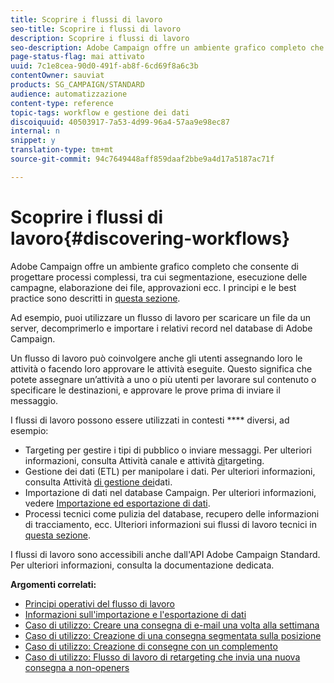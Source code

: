 ```yaml
---
title: Scoprire i flussi di lavoro
seo-title: Scoprire i flussi di lavoro
description: Scoprire i flussi di lavoro
seo-description: Adobe Campaign offre un ambiente grafico completo che consente di progettare e automatizzare i processi.
page-status-flag: mai attivato
uuid: 7c1e8cea-90d0-491f-ab8f-6cd69f8a6c3b
contentOwner: sauviat
products: SG_CAMPAIGN/STANDARD
audience: automatizzazione
content-type: reference
topic-tags: workflow e gestione dei dati
discoiquuid: 40503917-7a53-4d99-96a4-57aa9e98ec87
internal: n
snippet: y
translation-type: tm+mt
source-git-commit: 94c7649448aff859daaf2bbe9a4d17a5187ac71f

---
```



# Scoprire i flussi di lavoro{#discovering-workflows}

Adobe Campaign offre un ambiente [](../../automating/using/workflow-interface.md) grafico completo che consente di progettare processi [](../../automating/using/workflow-operating-principles.md) complessi, tra cui segmentazione, esecuzione delle campagne, elaborazione dei file, approvazioni ecc. I principi e le best practice sono descritti in [questa sezione](../../automating/using/building-a-workflow.md).

Ad esempio, puoi utilizzare un flusso di lavoro per scaricare un file da un server, decomprimerlo e importare i relativi record nel database di Adobe Campaign.

Un flusso di lavoro può coinvolgere anche gli utenti assegnando loro le attività o facendo loro approvare le attività eseguite. Questo significa che potete assegnare un’attività a uno o più utenti per lavorare sul contenuto o specificare le destinazioni, e approvare le prove prima di inviare il messaggio.

I flussi di lavoro possono essere utilizzati in contesti **** diversi, ad esempio:

* Targeting per gestire i tipi di pubblico o inviare messaggi. Per ulteriori informazioni, consulta Attività [](../../automating/using/about-channel-activities.md) canale e attività [di](../../automating/using/about-targeting-activities.md)targeting.
* Gestione dei dati (ETL) per manipolare i dati. Per ulteriori informazioni, consulta Attività [di gestione dei](../../automating/using/about-data-management-activities.md)dati.
* Importazione di dati nel database Campaign. Per ulteriori informazioni, vedere [Importazione ed esportazione di dati](../../automating/using/about-data-import-and-export.md).
* Processi tecnici come pulizia del database, recupero delle informazioni di tracciamento, ecc. Ulteriori informazioni sui flussi di lavoro tecnici in [questa sezione](../../administration/using/technical-workflows.md).

I flussi di lavoro sono accessibili anche dall'API Adobe Campaign Standard. Per ulteriori informazioni, consulta la documentazione [](https://final-docs.campaign.adobe.com/doc/standard/en/api/ACS_API.html#managing-workflows)dedicata.

**Argomenti correlati:**

* [Principi operativi del flusso di lavoro](../../automating/using/workflow-operating-principles.md)
* [Informazioni sull'importazione e l'esportazione di dati](../../automating/using/about-data-import-and-export.md)
* [Caso di utilizzo: Creare una consegna di e-mail una volta alla settimana](../../automating/using/workflow-weekly-offer.md)
* [Caso di utilizzo: Creazione di una consegna segmentata sulla posizione](../../automating/using/workflow-segmentation-location.md)
* [Caso di utilizzo: Creazione di consegne con un complemento](../../automating/using/workflow-created-query-with-complement.md)
* [Caso di utilizzo: Flusso di lavoro di retargeting che invia una nuova consegna a non-openers](../../automating/using/workflow-cross-channel-retargeting.md)
